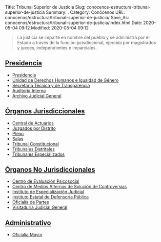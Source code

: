 Title: Tribunal Superior de Justicia
Slug: conocenos-estructura-tribunal-superior-de-justicia
Summary: .
Category: Conócenos
URL: conocenos/estructura/tribunal-superior-de-justicia/
Save_As: conocenos/estructura/tribunal-superior-de-justicia/index.html
Date: 2020-05-04 09:12
Modified: 2020-05-04 09:12


> La justicia se imparte en nombre del pueblo y se administra por el Estado a través de la función jurisdiccional, ejercida por magistrados y jueces, independientes e imparciales.

## [Presidencia](presidencia/)

- [Presidencia](presidencia/presidencia/)
- [Unidad de Derechos Humanos e Igualdad de Género](presidencia/unidad-de-derechos-humanos-e-igualdad-de-genero/)
- [Secretaría Técnica y de Transparencia](secretaria-tecnica-y-de-transparencia/)
- [Auditoría Interna](presidencia/auditoria-interna/)
- [Archivo Judicial General](presidencia/archivo/)

## [Órganos Jurisdiccionales](organos-jurisdiccionales/)

- [Central de Actuarios](organos-jurisdiccionales/central-de-actuarios/)
- [Juzgados por Distrito](organos-jurisdiccionales/juzgados-por-distrito/)
- [Pleno](organos-jurisdiccionales/pleno/)
- [Salas](organos-jurisdiccionales/salas/)
- [Tribunal Constitucional](organos-jurisdiccionales/tribunal-constitucional/)
- [Tribunales Distritales](organos-jurisdiccionales/tribunales-distritales/)
- [Tribunales Especializados](organos-jurisdiccionales/tribunales-especializados/)

## [Órganos No Jurisdiccionales](organos-no-jurisdiccionales/)

- [Centro de Evaluación Psicosocial](organos-no-jurisdiccionales/centro-de-evaluacion-psicosocial/)
- [Centro de Medios Alternos de Solución de Controversias](organos-no-jurisdiccionales/cemasc/)
- [Instituto de Especialización Judicial](organos-no-jurisdiccionales/instituto-de-especializacion-judicial/)
- [Instituto Estatal de Defensoría Pública](organos-no-jurisdiccionales/instituto-estatal-de-defensoria-publica/)
- [Oficialía de Partes](organos-no-jurisdiccionales/oficialia-de-partes/)
- [Visitaduría Judicial General](organos-no-jurisdiccionales/visitaduria-judicial-general/)

## [Administrativo](administrativos/)

- [Oficialía Mayor](administrativos/oficialia-mayor/)



